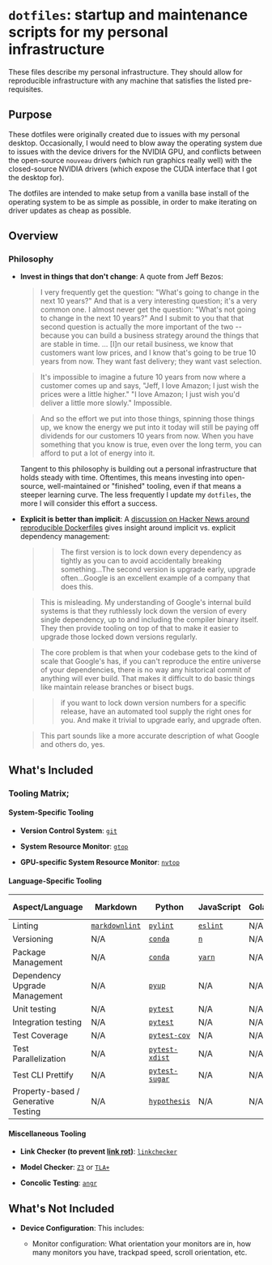 # `dotfiles`: startup and maintenance scripts for my personal infrastructure

These files describe my personal infrastructure. They should allow for
reproducible infrastructure with any machine that satisfies the listed
pre-requisites.

## Purpose

These dotfiles were originally created due to issues with my personal desktop.
Occasionally, I would need to blow away the operating system due to issues with
the device drivers for the NVIDIA GPU, and conflicts between the open-source
`nouveau` drivers (which run graphics really well) with the closed-source NVIDIA
drivers (which expose the CUDA interface that I got the desktop for).

The dotfiles are intended to make setup from a vanilla base install of the
operating system to be as simple as possible, in order to make iterating on
driver updates as cheap as possible.

## Overview

### Philosophy

-   **Invest in things that don't change**: A quote from Jeff Bezos:

    > I very frequently get the question: "What's going to change in the next 10
    > years?" And that is a very interesting question; it's a very common one. I
    > almost never get the question: "What's not going to change in the next 10
    > years?" And I submit to you that that second question is actually the more
    > important of the two -- because you can build a business strategy around
    > the things that are stable in time. ... [I]n our retail business, we know
    > that customers want low prices, and I know that's going to be true 10
    > years from now. They want fast delivery; they want vast selection.

    > It's impossible to imagine a future 10 years from now where a customer
    > comes up and says, "Jeff, I love Amazon; I just wish the prices were a
    > little higher." "I love Amazon; I just wish you'd deliver a little more
    > slowly." Impossible.

    > And so the effort we put into those things, spinning those things up, we
    > know the energy we put into it today will still be paying off dividends
    > for our customers 10 years from now. When you have something that you know
    > is true, even over the long term, you can afford to put a lot of energy
    > into it.

    Tangent to this philosophy is building out a personal infrastructure that
    holds steady with time. Oftentimes, this means investing into open-source,
    well-maintained or "finished" tooling, even if that means a steeper learning
    curve. The less frequently I update my `dotfiles`, the more I will consider
    this effort a success.

-   **Explicit is better than implicit**: A [discussion on Hacker News around
    reproducible Dockerfiles](https://news.ycombinator.com/item?id=20031730)
    gives insight around implicit vs. explicit dependency management:

    > > The first version is to lock down every dependency as tightly as you can
    > to avoid accidentally breaking something...The second version is upgrade
    > early, upgrade often...Google is an excellent example of a company that
    > does this.

    > This is misleading. My understanding of Google's internal build systems is
    > that they ruthlessly lock down the version of every single dependency, up
    > to and including the compiler binary itself. They then provide tooling on
    > top of that to make it easier to upgrade those locked down versions
    > regularly.

    > The core problem is that when your codebase gets to the kind of scale that
    > Google's has, if you can't reproduce the entire universe of your
    > dependencies, there is no way any historical commit of anything will ever
    > build. That makes it difficult to do basic things like maintain release
    > branches or bisect bugs.

    > > if you want to lock down version numbers for a specific release, have an
    > automated tool supply the right ones for you. And make it trivial to
    > upgrade early, and upgrade often.

    > This part sounds like a more accurate description of what Google and
    > others do, yes.

## What's Included

### Tooling Matrix;

#### System-Specific Tooling

-   **Version Control System**: [`git`](https://github.com/git/git)

-   **System Resource Monitor**: [`gtop`](https://github.com/aksakalli/gtop)

-   **GPU-specific System Resource Monitor**:
    [`nvtop`](https://github.com/Syllo/nvtop)

#### Language-Specific Tooling

Aspect/Language | Markdown | Python | JavaScript | Golang | Haskell | Ruby | Shell (bash)
---|---|---|---|---|---|---|---
Linting | [`markdownlint`](https://github.com/DavidAnson/markdownlint) | [`pylint`](https://github.com/PyCQA/pylint) | [`eslint`](https://github.com/eslint/eslint) | N/A | N/A | N/A | [`shellcheck`](https://github.com/koalaman/shellcheck)
Versioning | N/A | [`conda`](https://github.com/conda/conda) | [`n`](https://github.com/tj/n) | N/A | N/A | N/A | N/A
Package Management | N/A | [`conda`](https://github.com/conda/conda) | [`yarn`](https://github.com/yarnpkg/yarn) | N/A | N/A | N/A | N/A
Dependency Upgrade Management | N/A | [`pyup`](https://github.com/pyupio/pyup) | N/A | N/A | N/A | N/A | N/A
Unit testing | N/A | [`pytest`](https://github.com/pytest-dev/pytest) | N/A | N/A | N/A | N/A | N/A
Integration testing | N/A | [`pytest`](https://github.com/pytest-dev/pytest) | N/A | N/A | N/A | N/A | N/A
Test Coverage | N/A | [`pytest-cov`](https://github.com/pytest-dev/pytest-cov) | N/A | N/A | N/A | N/A | N/A
Test Parallelization | N/A | [`pytest-xdist`](https://github.com/pytest-dev/pytest-xdist) | N/A | N/A | N/A | N/A | N/A
Test CLI Prettify | N/A | [`pytest-sugar`](https://github.com/Frozenball/pytest-sugar) | N/A | N/A | N/A | N/A | N/A
Property-based / Generative Testing | N/A | [`hypothesis`](https://github.com/HypothesisWorks/hypothesis) | N/A | N/A | N/A | N/A | N/A

#### Miscellaneous Tooling

-   **Link Checker (to prevent [link
    rot](https://en.wikipedia.org/wiki/Link_rot))**:
    [`linkchecker`](https://github.com/filiph/linkcheck)

-   **Model Checker**: [`Z3`](https://github.com/Z3Prover/z3) or
    [`TLA+`](https://github.com/tlaplus/tlaplus)

-   **Concolic Testing**: [`angr`](https://github.com/angr/angr)

## What's Not Included

-   **Device Configuration**: This includes:

    -   Monitor configuration: What orientation your monitors are in, how many
        monitors you have, trackpad speed, scroll orientation, etc.
